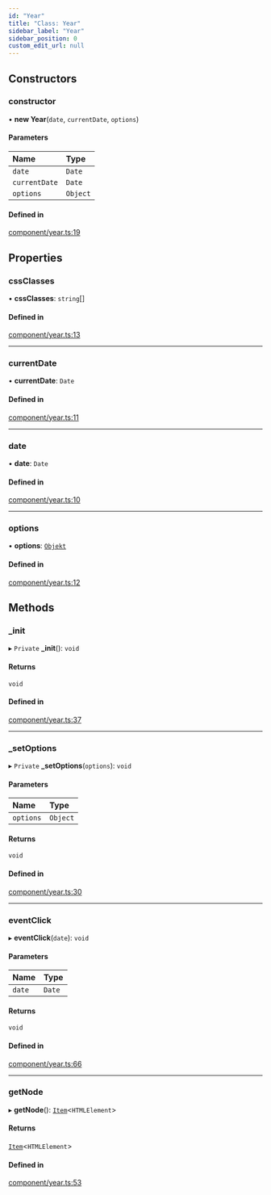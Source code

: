 ```yaml
---
id: "Year"
title: "Class: Year"
sidebar_label: "Year"
sidebar_position: 0
custom_edit_url: null
---
```


## Constructors

### constructor

• **new Year**(`date`, `currentDate`, `options`)

#### Parameters

| Name | Type |
| :------ | :------ |
| `date` | `Date` |
| `currentDate` | `Date` |
| `options` | `Object` |

#### Defined in

[component/year.ts:19](https://github.com/siposdani87/sui-js/blob/a88c06f/src/component/year.ts#L19)

## Properties

### cssClasses

• **cssClasses**: `string`[]

#### Defined in

[component/year.ts:13](https://github.com/siposdani87/sui-js/blob/a88c06f/src/component/year.ts#L13)

___

### currentDate

• **currentDate**: `Date`

#### Defined in

[component/year.ts:11](https://github.com/siposdani87/sui-js/blob/a88c06f/src/component/year.ts#L11)

___

### date

• **date**: `Date`

#### Defined in

[component/year.ts:10](https://github.com/siposdani87/sui-js/blob/a88c06f/src/component/year.ts#L10)

___

### options

• **options**: [`Objekt`](Objekt.md)

#### Defined in

[component/year.ts:12](https://github.com/siposdani87/sui-js/blob/a88c06f/src/component/year.ts#L12)

## Methods

### \_init

▸ `Private` **_init**(): `void`

#### Returns

`void`

#### Defined in

[component/year.ts:37](https://github.com/siposdani87/sui-js/blob/a88c06f/src/component/year.ts#L37)

___

### \_setOptions

▸ `Private` **_setOptions**(`options`): `void`

#### Parameters

| Name | Type |
| :------ | :------ |
| `options` | `Object` |

#### Returns

`void`

#### Defined in

[component/year.ts:30](https://github.com/siposdani87/sui-js/blob/a88c06f/src/component/year.ts#L30)

___

### eventClick

▸ **eventClick**(`date`): `void`

#### Parameters

| Name | Type |
| :------ | :------ |
| `date` | `Date` |

#### Returns

`void`

#### Defined in

[component/year.ts:66](https://github.com/siposdani87/sui-js/blob/a88c06f/src/component/year.ts#L66)

___

### getNode

▸ **getNode**(): [`Item`](Item.md)<`HTMLElement`\>

#### Returns

[`Item`](Item.md)<`HTMLElement`\>

#### Defined in

[component/year.ts:53](https://github.com/siposdani87/sui-js/blob/a88c06f/src/component/year.ts#L53)
